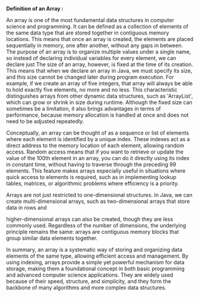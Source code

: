 
**Definition of an Array :**

An array is one of the most fundamental data structures in computer science and programming. It can be defined as a collection of elements of the same data type that are
stored together in contiguous memory locations. This means that once an array is created, the elements are placed sequentially in memory, one after another, without any gaps
in between. The purpose of an array is to organize multiple values under a single name, so instead of declaring individual variables for every element, we can declare just 
The size of an array, however, is fixed at the time of its creation. This means that when we declare an array in Java, we must specify its size, and this size cannot be changed later during program execution. For example, if we create an array of five integers, that array will always be able to hold exactly five elements, no more and no less. This characteristic distinguishes arrays from other dynamic data structures, such as 'ArrayList', which can grow or shrink in size during runtime. Although the fixed size can sometimes be a limitation, it also brings advantages in terms of performance, because memory allocation is handled at once and does not need to be adjusted repeatedly.

Conceptually, an array can be thought of as a sequence or list of elements where each element is identified by a unique index. These indexes act as a direct address to the 
memory location of each element, allowing random access. Random access means that if you want to retrieve or update the value of the 100th element in an array, you can do it 
directly using its index in constant time, without having to traverse through the preceding 99 elements. This feature makes arrays especially useful in situations where quick access to elements is required, such as in implementing lookup tables, matrices, or algorithmic problems where efficiency is a priority.

Arrays are not just restricted to one-dimensional structures. In Java, we can create multi-dimensional arrays, such as two-dimensional arrays that store data in rows and 

higher-dimensional arrays can also be created, though they are less commonly used. Regardless of the number of dimensions, the underlying principle remains the same: arrays
are contiguous memory blocks that group similar data elements together.

In summary, an array is a systematic way of storing and organizing data elements of the same type, allowing efficient access and management. By using indexing, arrays provide a simple yet powerful mechanism for data storage, making them a foundational concept in both basic programming and advanced computer science applications. They are widely used because of their speed, structure, and simplicity, and they form the backbone of many algorithms and more complex data structures.
